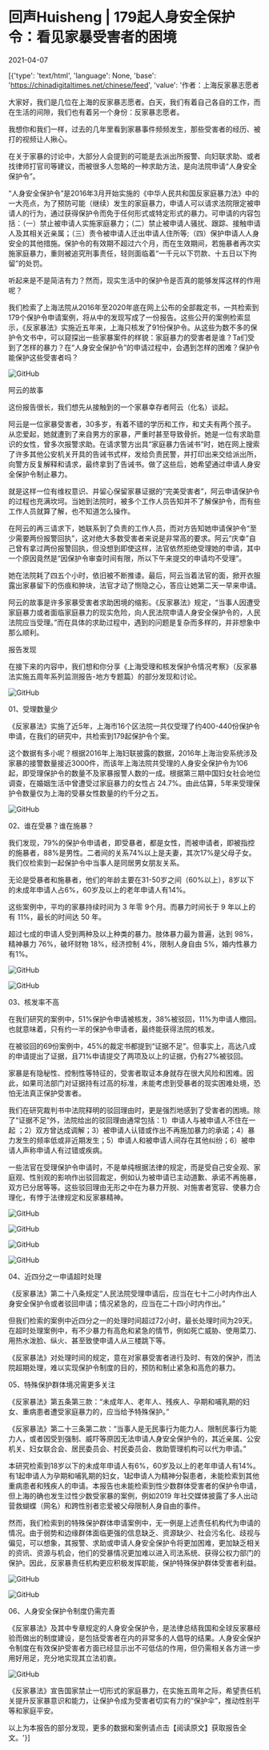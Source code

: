 # 回声Huisheng | 179起人身安全保护令：看见家暴受害者的困境

2021-04-07

[{'type': 'text/html', 'language': None, 'base': 'https://chinadigitaltimes.net/chinese/feed', 'value': '作者：上海反家暴志愿者

大家好，我们是几位在上海的反家暴志愿者。白天，我们有着自己各自的工作，而在生活的间隙，我们也有着另一个身份：反家暴志愿者。

我想你和我们一样，过去的几年里看到家暴事件频频发生，那些受害者的经历、被打的视频让人揪心。

在关于家暴的讨论中，大部分人会提到的可能是去派出所报警、向妇联求助、或者找律师打官司等建议，而被很多人忽略的一种求助方法，是向法院申请“人身安全保护令”。

“人身安全保护令”是2016年3月开始实施的《中华人民共和国反家庭暴力法》中的一大亮点，为了预防可能（继续）发生的家庭暴力，申请人可以请求法院限定被申请人的行为，通过获得保护令而免于任何形式或特定形式的暴力。可申请的内容包括：（一）禁止被申请人实施家庭暴力；（二）禁止被申请人骚扰、跟踪、接触申请人及其相关近亲属；（三）责令被申请人迁出申请人住所等;（四）保护申请人人身安全的其他措施。保护令的有效期不超过六个月，而在生效期间，若施暴者再次实施家庭暴力，重则被追究刑事责任，轻则面临着“一千元以下罚款、十五日以下拘留”的处罚。

听起来是不是简洁有力？然而，现实生活中的保护令是否真的能够发挥这样的作用呢？

我们检索了上海法院从2016年至2020年底在网上公布的全部裁定书，一共检索到179个保护令申请案例，将从中的发现写成了一份报告。这些公开的案例检索显示，《反家暴法》实施近五年来，上海只核发了91份保护令。从这些为数不多的保护令文书中，可以窥探出一些家暴案件的样貌：家庭暴力的受害者是谁？Ta们受到了怎样的暴力？在“人身安全保护令”的申请过程中，会遇到怎样的困难？保护令能保护这些受害者吗？

![GitHub](https://chinadigitaltimes.net/chinese/files/2021/04/post-664515-606d05b6b9880.png)

阿云的故事

这份报告很长，我们想先从接触到的一个家暴幸存者阿云（化名）谈起。

阿云是一位家暴受害者，30多岁，有着不错的学历和工作，和丈夫有两个孩子。从恋爱起，她就遭到了来自男方的家暴，严重时甚至导致骨折。她是一位有求助意识的女性，曾多次报警求助。在请求警方出具“家庭暴力告诫书”时，她在网上搜索了许多其他公安机关开具的告诫书式样，发给负责民警，并打印出来交给派出所，向警方反复解释和请求，最终拿到了告诫书。做了这些后，她希望通过申请人身安全保护令制止暴力。

就是这样一位有维权意识、并留心保留家暴证据的“完美受害者”，阿云申请保护令的过程也充满坎坷。当她到法院时，被多个工作人员告知并不了解保护令，而有些工作人员就算了解，也不知道怎么操作。

在阿云的再三请求下，她联系到了负责的工作人员，而对方告知她申请保护令“至少需要两份报警回执”，这对绝大多数受害者来说是非常高的要求。阿云“庆幸”自己曾有拿过两份报警回执，但没想到即使这样，法官依然拒绝受理她的申请，其中一个原因竟然是“因保护令审查时间有限，所以下午来提交的申请均不受理”。

她在法院耗了四五个小时，依旧被不断推诿。最后，阿云当着法官的面，掀开衣服露出家暴留下的伤痕和肿块，法官才动了恻隐之心，答应让她第二天一早来申请。

阿云的故事是许多家暴受害者求助困境的缩影。《反家暴法》规定，“当事人因遭受家庭暴力或者面临家庭暴力的现实危险，向人民法院申请人身安全保护令的，人民法院应当受理。”而在具体的求助过程中，遇到的问题是复杂而多样的，并非想象中那么顺利。

报告发现

在接下来的内容中，我们想和你分享《上海受理和核发保护令情况考察》（反家暴法实施五周年系列监测报告-地方专题篇）的部分发现和讨论。

![GitHub](https://chinadigitaltimes.net/chinese/files/2021/04/post-664515-606d05b8e290e.)

01、受理数量少

《反家暴法》实施了近5年，上海市16个区法院一共仅受理了约400-440份保护令申请，在我们的研究中，共检索到179起保护令个案。

这个数据有多小呢？根据2016年上海妇联披露的数据，2016年上海治安系统涉及家暴的接警数量接近3000件，而该年上海法院共受理的人身安全保护令为106起，即受理保护令的数量不及家暴报警人数的一成。根据第三期中国妇女社会地位调查，在婚姻生活中曾遭受过家庭暴力的女性占 24.7%。由此估算，5年来受理保护令数量仅为上海的受暴女性数量的约千分之五。

![GitHub](https://chinadigitaltimes.net/chinese/files/2021/04/post-664515-606d05bb41817.)

02、谁在受暴？谁在施暴？

我们发现，79%的保护令申请者，即受暴者，都是女性，而被申请者，即被指控的施暴者，88%是男性。二者间的关系74%以上是夫妻，其次17%是父母子女。我们仅检索到一起保护令中当事人是同居男女朋友关系。

无论是受暴者和施暴者，他们的年龄主要在31-50岁之间（60%以上），8岁以下的未成年申请人占6%，60岁及以上的老年申请人有14%。

这些案例中，平均的家暴持续时间为 3 年零 9个月。而暴力时间长于 9 年以上的有 11%，最长的时间达 50 年。 

超过七成的申请人受到两种及以上种类的暴力。肢体暴力最为普遍，达到 98%，精神暴力 76%，破坏财物 18%，经济控制 4%，限制人身自由 5%，婚内性暴力有1%。

![GitHub](https://chinadigitaltimes.net/chinese/files/2021/04/post-664515-606d05bda03c0.)

![GitHub](https://chinadigitaltimes.net/chinese/files/2021/04/post-664515-606d05bf847ba.)

03、核发率不高

在我们研究的案例中，51%保护令申请被核发，38%被驳回，11%为申请人撤回。也就意味着，只有约一半的保护令申请者，最终能获得法院的核发。

在被驳回的69份案例中，45%的裁定书都提到“证据不足”。但事实上，高达八成的申请提出了证据，且71%申请提交了两项及以上的证据，仍有27%被驳回。

家暴是有隐秘性、控制性等特征的，受害者取证本身就存在很大风险和困难。因此，如果司法部门对证据持有过高的标准，未能考虑到受暴者的现实困难处境，恐怕无法真正保护受害者。

我们在研究裁判书中法院释明的驳回理由时，更是强烈地感到了受害者的困境。除了“证据不足”外，法院给出的驳回理由通常包括：1）申请人与被申请人不住在一起 ；2）双方曾达成调解；3）被申请人认错或作出不再施加暴力的承诺；4）暴力发生的频率低或非近期发生；5）申请人和被申请人间存在其他纠纷；6）被申请人声称申请人有过错或疾病。

一些法官在受理保护令申请时，不是单纯根据法律的规定，而是受自己安全观、家庭观、性别观的影响作出驳回裁定，例如认为被申请已主动道歉、承诺不再施暴，双方已分居等等。这些驳回理由无形之中在为暴力开脱、对施害者宽容、使暴力合理化，有悖于法律规定和反家暴精神。

![GitHub](https://chinadigitaltimes.net/chinese/files/2021/04/post-664515-606d05c1b2d5a.)

![GitHub](https://chinadigitaltimes.net/chinese/files/2021/04/post-664515-606d05c38feb3.)

![GitHub](https://chinadigitaltimes.net/chinese/files/2021/04/post-664515-606d05c5b9a12.)

![GitHub](https://chinadigitaltimes.net/chinese/files/2021/04/post-664515-606d05c79d4a3.)

04、近四分之一申请超时处理

《反家暴法》第二十八条规定“人民法院受理申请后，应当在七十二小时内作出人身安全保护令或者驳回申请；情况紧急的，应当在二十四小时内作出。”

但我们检索的案例中近四分之一的处理时间超过72小时，最长处理时间为29天。在超时处理案例中，有不少暴力有高危和紧急的情节，例如死亡威胁、使用菜刀、用热水泼脸、纵火、甚至致使申请人从三楼跳下等。

《反家暴法》对处理时间的规定，意在对家暴受害者进行及时、有效的保护，而法院超期处理，难以实现保护令制度的目的，预防和制止紧急和高危的暴力。

05、特殊保护群体境况需更多关注

《反家暴法》第五条第三款：“未成年人、老年人、残疾人、孕期和哺乳期的妇女、重病患者遭受家庭暴力的，应当给予特殊保护。”

《反家暴法》第二十三条第二款：“当事人是无民事行为能力人、限制民事行为能力人，或者因受到强制、威吓等原因无法申请人身安全保护令的，其近亲属、公安机关、妇女联合会、居民委员会、村民委员会、救助管理机构可以代为申请。”

本研究检索到18岁以下的未成年申请人有6%，60岁及以上的老年申请人有14%。有1起申请人为孕期和哺乳期的妇女，1起申请人为精神分裂患者，未能检索到其他重病患者和残疾人的申请。本报告也未能检索到性少数群体受害者的保护令申请，但上海的确也发生过性少数受家暴的案例，例如2019 年社交媒体披露了多人出动营救蝴蝶（网名）和跨性别者恋爱被父母限制人身自由的事件。

然而，我们检索到的特殊保护群体申请案例中，无一例是上述责任机构代为申请的情况。由于弱势和边缘群体面临更强的信息缺乏、资源缺少、社会污名化、歧视与偏见，可以想象，其报警、求助或申请人身安全保护令将更加困难，更加缺乏相关的资讯、资源与机会，他们的受暴情况更加难以进入司法系统、获得公权力部门的保护。因此，反家暴责任机构更应积极发挥职能，保护特殊保护群体受害者利益。

![GitHub](https://chinadigitaltimes.net/chinese/files/2021/04/post-664515-606d05c9788d0.)

![GitHub](https://chinadigitaltimes.net/chinese/files/2021/04/post-664515-606d05cba0932.)

06、人身安全保护令制度仍需完善

《反家暴法》及其中专章规定的人身安全保护令，是法律总结我国和全球反家暴经验而做出的制度建设，是包括受害者在内的非常多的人倡导的结果。人身安全保护令制度在有效保护受害者方面已经显示出不可低估的作用，但仍需相关各方进一步用好用足，充分地实现其立法初衷。

![GitHub](https://chinadigitaltimes.net/chinese/files/2021/04/post-664515-606d05cd7d364.)

《反家暴法》宣告国家禁止一切形式的家庭暴力，在实施五周年之际，希望责任机关提升反家暴意识和能力，让保护令成为受害者切实有力的“保护伞”，推动性别平等和家庭平安。

以上为本报告的部分发现，更多的数据和案例请点击【阅读原文】获取报告全文。'}]
